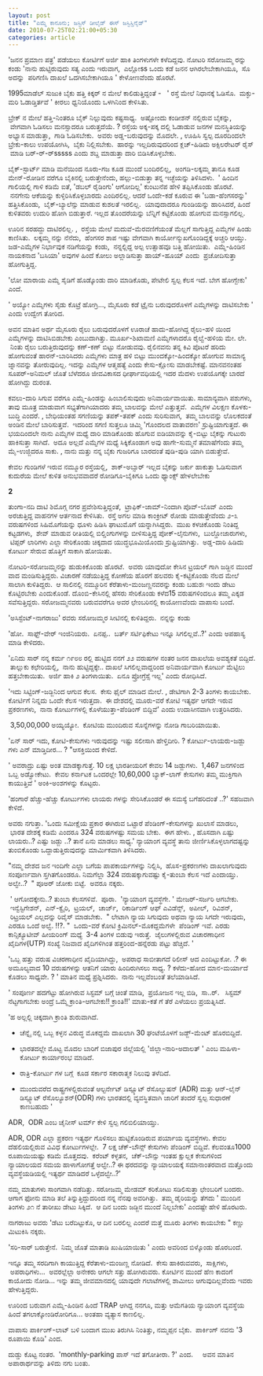 ```yaml
--- 
layout: post 
title: "ಎಮ್ಮೆ ಕಾನೂನು; ಜಸ್ಟಿಸ್ ಡೀಲೈಡ್ ಈಸ್ ಜಸ್ಟಿಸ್ಡಿನೈಡ್" 
date: 2010-07-25T02:21:00+05:30 
categories: article
---
```


'ಜನನ ಪ್ರಮಾಣ ಪತ್ರ' ಪಡೆಯಲು ಕೋರ್ಟಿಗೆ ಅರ್ಜಿ ಹಾಕಿ ತಿಂಗಳುಗಳೇ ಕಳೆದಿದ್ದವು. ನೋಟರಿ
ಸರೋಜಮ್ಮ ರನ್ನು ಕಂಡು 'ನಾನು ಹುಟ್ಟಿರುವುದು ಸತ್ಯ ಎಂದು ಇರುವಾಗ,  ಎಲ್ಲೋss ಒಂದು
ಕಡೆ ಜನನ ಆಗಿರಲೇಬೇಕಾಗಿಯೂ,  ಸೊ ಅದನ್ನು  ಪರಿಗಣಿಸಿ ದಾಖಲೆ ಒದಗಿಸಬೇಕಾಗಿಯೂ '
ಕೇಳೋಣವೆಂದು ಹೊರಟೆ. 

1995ಮಾಡೆಲ್ ಸುಜುಕಿ ಬೈಕು ಹತ್ತಿ ಕಿಕ್ಕರ್ ನ ಮೇಲೆ ಕಾಲಿಡುತ್ತಿದ್ದಂತೆ -  
' ರಸ್ತೆ ಮೇಲೆ ನಿಧಾನಕ್ಕೆ ಓಡಿಸೊ.  ಮಕ್ಳು-ಮರಿ ಓಡಾಡ್ತಿರ್ತವೆ ' ಕೀರಲು ಧ್ವನಿಯೊಂದು
ಒಳಗಿನಿಂದ ಕೇಳಿಸಿತು.  
<!--more-->
ಬ್ರೇಕ್ ನ ಮೇಲೆ ಹತ್ತಿ-ನಿಂತರೂ ಬೈಕ್ ನಿಲ್ಲುವುದು ಕಷ್ಟಸಾಧ್ಯ.  ಅಷ್ಟೋಂದು ಕಂಡೀಶನ್
ನಲ್ಲಿರುವ ಬೈಕನ್ನು,  ವೇಗವಾಗಿ ಓಡಿಸಲು ಮನಸ್ಸಾದರೂ ಬರುತ್ತದೆಯೆ. ? ರಸ್ತೆಯ
ಅಕ್ಕ-ಪಕ್ಕ ದಲ್ಲಿ ಓಡಾಡುವ ಜನಗಳ ಮನಸ್ಥಿತಿಯನ್ನು ಅಭ್ಯಾಸ ಮಾಡುತ್ತಾ,  ಗಾಡಿ
ಓಡಿಸಬೇಕು.  ಅವರು ಅಡ್ಡ-ಬರುವುದನ್ನು ಮೊದಲೇ. , ಊಹಿಸಿ ಸ್ವಲ್ಪ ದೂರದಿಂದಲೇ
ಬ್ರೇಕು-ಕಾಲು ಉಪಯೋಗಿಸಿ,  ಬೈಕು ನಿಲ್ಲಿಸಬೇಕು.  ಹಾರನ್ನು ಇಲ್ಲದಿರುವುದರಿಂದ
ಕ್ಲಚ್-ಹಿಡಿದು ಅಕ್ಸಿಲರೇಟರ್ ರೈಸ್  ಮಾಡಿ ಬರ್-ರ್-ರ್sssss ಎಂದು ಶಬ್ದ ಮಾಡುತ್ತಾ
ದಾರಿ ಬಿಡಿಸಿಕೊಳ್ಳಬೇಕು.  

ಬೈಕ್-ಸ್ಟಾರ್ಟ್ ಮಾಡಿ ಮನೆಯಿಂದ ನೂರು-ಗಜ ಕೂಡ ಮುಂದೆ ಬಂದಿರಲಿಲ್ಲ,  ಅಂಗಡಿ-ಲಕ್ಕಮ್ಮ
ತಾನೂ ಕೂಡ ಮೇನ್-ರೋಡಿನ ವರೆಗೂ ಬೈಕಿನಲ್ಲಿ ಬರುತ್ತೇನೆಂದು, ಹಲ್ಲು-ಬಿಡುತ್ತಾ ತನ್ನ
ಇಚ್ಛೆಯನ್ನು ತಿಳಿಸಿದಳು. 
' ಹಿಂದಿನ ಗಾಲಿಯಲ್ಲಿ ಗಾಳಿ ಕಡಿಮೆ ಐತೆ, 'ಡಬಲ್ ರೈಡಿಂಗು' ಆಗೋದಿಲ್ಲ' ಕುಂಟುನೆಪ
ಹೇಳಿ ತಪ್ಪಿಸಿಕೊಂಡು ಹೊರಟೆ.  ನನಗೇನು ಆಕೆಯನ್ನು ಕುಳ್ಳಿರಿಸಿಕೊಳ್ಳಬಾರದು
ಎಂದಿರಲಿಲ್ಲ. ಆದರೆ ಒಂದೇ-ಕಡೆ ಕೂರುವ ಈ 'ಬಡಾ-ಹೆಂಗಸರನ್ನು' ಹತ್ತಿಸಿಕೊಂಡು,
 ಬೈಕ್-ಬ್ಯಾಲೆನ್ಸು ಮಾಡುವ ಕುಶಲತೆ ಇರಲಿಲ್ಲ.  ಯಾವುದಾದರೂ ಗುಂಡಿಯನ್ನು ಹಾರಿಸಿದರೆ,
ಹಿಂದೆ ಕುಳಿತವರು ಉದುರಿ ಹೋಗಿ ಬಿಡುತ್ತಾರೆ. ಇಲ್ಲದ ತೊಂದರೆಯನ್ನು ಬೆನ್ನಿಗೆ
ಕಟ್ಟಿಕೊಂಡು ಹೋಗುವ ಮನಸ್ಸಾಗಲಿಲ್ಲ. 

ಊರಿನ ಸರಹದ್ದು ದಾಟಿರಲಿಲ್ಲ. ,  ರಸ್ತೆಯ ಮೇಲೆ ಮದುವೆ-ಮೆರವಣಿಗೆಯಂತೆ ಮೆಲ್ಲಗೆ
ಸಾಗುತ್ತಿದ್ದ ಎಮ್ಮೆಗಳ ಹಿಂಡು ಕಾಣಿಸಿತು.  ಲಕ್ಕಮ್ಮ ನನ್ನು ನೆನೆದು,  ಹೆಂಗಸರ ಶಾಪ
ಇಷ್ಟು ವೇಗವಾಗಿ ಕಾರ್ಯೋನ್ಮುಖಗೊಂಡಿದ್ದಕ್ಕೆ ಅಚ್ಚರಿ ಆಯ್ತು. ಜಡ-ಎಮ್ಮೆಗಳ ನಿರ್ಭಾವುಕ
ನಡಿಗೆಯನ್ನು ಕಂಡು,  ನನ್ನಲ್ಲಿದ್ದ ಅಲ್ಪ ಉತ್ಸಾಹವೂ ಬತ್ತಿ ಹೋಯಿತು.  ಎಮ್ಮೆ-ಹಿಂಡಿನ
ನಾಯಕನಾದ 'ಬಸಿಯಾ' ಅವುಗಳ ಹಿಂದೆ ಕೋಲು ಅಲ್ಲಾಡಿಸುತ್ತಾ ಹಾಯ್-ಹೂಯ್ ಎಂದು
 ಪ್ರಚೋದಿಸುತ್ತಾ ಹೋಗುತ್ತಿದ್ದ. 

'ಲೋ ಮಾರಾಯ ಎಮ್ಮೆ ಸೈಡಿಗೆ ಹೊಡ್ಕೊಂಡು ದಾರಿ ಮಾಡಿಕೊಡು, ಪೇಟೇಲಿ ಸ್ವಲ್ಪ ಕೆಲಸ ಇದೆ.
ಬೇಗ ಹೋಗ್ಬೇಕು' ಎಂದೆ. 

' ಅಯ್ಯೋ ಎಮ್ಮೆಗಳು ಸೈಡು ಕೊಟ್ರೆ ಹೋಗ್ರಿ..., ಮೈಸೂರು ಕಡೆ ಟ್ರೈನು ಬರುವುದರೊಳಗೆ
ಎಮ್ಮೆಗಳನ್ನು ದಾಟಿಸಬೇಕು ' ಎಂದು ಉದ್ವೇಗ ತೋರಿದ. 

ಅವನ ಮಾತಿನ ಅರ್ಥ ಮೈಸೂರು ರೈಲು ಬರುವುದರೊಳಗೆ ಊರಾಚೆ ಹಾದು-ಹೋಗಿದ್ದ ರೈಲು-ಹಳಿ ಯಿಂದ
ಎಮ್ಮೆಗಳನ್ನು ದಾಟಿಸಿಬಿಡಬೇಕು ಎಂಬುದಾಗಿತ್ತು. ಮೂರ್ಖ-ಶಿಖಾಮಣಿ ಎಮ್ಮೆಗಳಾದರೊ
ರೈಲ್ವೆ-ಹಳಿಯ ಮೇ. ಲೇ.  ನಿಂತು ರೈಲು ಬರುತ್ತಿರುವುದನ್ನು ಕಣ್-ಕಣ್ ಬಿಟ್ಟು ನೋಡುವವು.
ರೈಲಿನವನು ತನ್ನ ಕಿವಿ ಪೊಟರೆ ಹರಿದು ಹೋಗುವಂತೆ ಹಾರನ್-ಬಾರಿಸಿದರು ಎಮ್ಮೆಗಳು ಮಾತ್ರ
ಹಳಿ ಬಿಟ್ಟು ಮುಂದಕ್ಕೋ-ಹಿಂದಕ್ಕೋ ಹೋಗುವ ಸಾಮಾನ್ಯ ಜ್ನಾನವನ್ನು ತೋರುವುದಿಲ್ಲ.
ಇದನ್ನು ಎಮ್ಮೆಗಳ ಆತ್ಮಹತ್ಯೆ ಎಂದು ಕೇಸು-ಕ್ಲೋಸು ಮಾಡಬೇಕಷ್ಟೆ. ಮಾನವನಂತಹ
ಸೂಪರ್-ಅನಿಮಲ್ ಜೊತೆ ಬೆಳೆದರೂ ಜೀವವಿಕಾಸದ ಧೀರ್ಘಾವಧಿಯಲ್ಲಿ ಇದರ ಮೆದಳು ಉಪಯೊಗಕ್ಕೇ
ಬಾರದೆ ಹೋಗಿದ್ದು ದುರಂತ.  

ಕವಲು-ದಾರಿ ಸಿಗುವ ವರೆಗೂ ಎಮ್ಮೆ-ಹಿಂಡನ್ನು ಹಿಂಬಾಲಿಸುವುದು ಅನಿವಾರ್ಯವಾಯಿತು.
ಸಾಮಾನ್ಯವಾಗಿ ಪಶುಗಳು, ತಾವು ಮೂತ್ರ ಮಾಡುವಾಗ ಸಭ್ಯತೆಗಾಗಿಯಾದರು ತಮ್ಮ ಬಾಲವನ್ನು
ಮೇಲೆ ಎತ್ತುತ್ತವೆ.  ಎಮ್ಮೆಗಳ ವಿಲಕ್ಷಣ ಕೊಳಕು-ಬುದ್ಧಿ ಎಂದರೆ. , ಬೇಧಿಯಂತಹ
ಸಗಣಿಯನ್ನು ತಪಕ್-ತಪಕ್ ಎಂದು ಸುರಿಸುವಾಗ,  ತಮ್ಮ ಬಾಲವನ್ನು ಲೊಲಕದಂತೆ ಅಂಡಿನ ಮೇಲೆ
ಬಾರಿಸುತ್ತವೆ.  ಇದರಿಂದ ಸಗಣಿ ಸುತ್ತಲೂ ಚಿಮ್ಮಿ 'ಗೊಂದಲದ ವಾತಾವರಣ'
ಸ್ರುಷ್ಟಿಯಾಗುತ್ತದೆ. ಈ ಭಯದಿಂದಲೇ ನಾನು ಎಮ್ಮೆಗಳ ಮಧ್ಯೆ ದಾರಿ ಮಾಡಿಕೊಂಡು ಹೊಗುವ
ಐಡಿಯಾವನ್ನು ಕೈ-ಬಿಟ್ಟು ಬೈಕನ್ನು ಗುಟುರು ಹಾಕಿಸುತ್ತಾ ಸಾಗಿದೆ.  ಅದೂ ಅಲ್ಲದೆ
ಎಮ್ಮೆಗಳ ಮಧ್ಯೆ ಸಿಕ್ಕಿಕೊಂಡಾಗ ಅವು ಹಾಗೇ-ಸುಮ್ಮನೆ ತಮಾಷೆಗೆಂದು ತಮ್ಮ ಮೈ-ಉಜ್ಜಿದರೂ
ಸಾಕು. , ನಾನು ಮತ್ತು ನನ್ನ ಬೈಕು ಗುಜರಿಗೂ ಬಾರದಂತೆ ಪುಡಿ-ಪುಡಿ ಯಾಗಿ ಬಿಡುತ್ತೇವೆ.
  

ಕೇವಲ ಗುಂಡಿಗಳೆ ಇರುವ ನಮ್ಮೂರ ರಸ್ತೆಯಲ್ಲಿ,  ಶಾಕ್-ಅಬ್ಸಾರ್ ಇಲ್ಲದ ಬೈಕನ್ನು ಜರ್ಕು
ಹಾಕುತ್ತಾ ಓಡಿಸುವಾಗ ಕುದುರೆಯ ಮೇಲೆ ಕುಳಿತ ಅನುಭವವಾದರೆ ರೋಡಿಗೂ-ಬೈಕಿಗೂ ಒಂದು
ಥ್ಯಾಂಕ್ಸ್ ಹೇಳಲೇಬೇಕು  

**2** 

ತುಂಗಾ-ನದಿ ದಾಟಿ ಶಿಮೊಗ್ಗ ನಗರ ಪ್ರವೇಶಿಸುತ್ತಿದ್ದಂತೆ,  ಟ್ರಾಫಿಕ್-ಜಾಮ್-ನಿಂದಾಗಿ
ಪೊವ್-ಬೊವ್ ಎಂದು ಅರಚುತ್ತಿದ್ದ ವಾಹನಗಳ ಆರ್ತನಾದ ಕೇಳಿಸಿತು.  ರಸ್ತೆ ಅಗಲ ಮಾಡಿ
ಕಾಂಕ್ರೀಟ್ ರೋಡು ಮಾಡುತ್ತೇವೆಂದು ೨-೩ ವರುಷಗಳಿಂದ ಸಿಹಿಮೊಗೆಯನ್ನು ಧೂಳು ಹಿಡಿಸಿ
ಘಾಟುಮೊಗೆ ಯನ್ನಾಗಿಸಿದ್ದರು.  ಮುಖ ಕಳಚಿಕೊಂಡು ನಿಂತಿದ್ದ ಕಟ್ಟಡಗಳು,  ಶೇವ್ ಮಾಡುವ
ರೀತಿಯಲ್ಲಿ ಬಿಲ್ಡಿಂಗುಗಳನ್ನು ಬೀಳಿಸುತ್ತಿದ್ದ ಪೋಕ್-ಲೈನುಗಳು,  ಬುಲ್ಡೋಜಾರುಗಳು,
 ಟಿಪ್ಪರ್ ಲಾರಿಗಳು ಎಲ್ಲಾ ಸೇರಿಕೊಂಡು ಚಿಕ್ಕದಾದ ಯುದ್ಧಭೂಮಿಯೊಂದು
ಸ್ರುಷ್ಟಿಯಾಗಿತ್ತು.  ಅಡ್ಡ-ದಾರಿ ಹಿಡಿದು ಕೋರ್ಟು ಸೇರುವ ಹೊತ್ತಿಗೆ ಸಾಕಾಗಿ ಹೋಯಿತು.
 

ನೋಟರಿ-ಸರೋಜಮ್ಮನನ್ನು ಹುಡುಕಿಕೊಂಡು ಹೊರಟೆ.  ಅವರು ಯಾವುದೋ ಕೇಸಿನ ಟ್ರಯಲ್ ಗಾಗಿ
ಜಡ್ಜಿನ ಮುಂದೆ ವಾದ ಮಂಡಿಸುತ್ತಿದ್ದರು. ವಿಚಾರಣೆ ನಡೆಯುತ್ತಿದ್ದ ಕೋಣೆಯ ಹೊರಗೆ ಹಲವರು
ಕೈ-ಕಟ್ಟಿಕೊಂಡು ನೆಲದ ಮೇಲೆ ಸಾಲಾಗಿ ಕುಳಿತಿದ್ದರು.  ಆ ಸಾಲಿನಲ್ಲಿ ನಮ್ಮೂರಿನ
ಕೆರೆತಾಳು-ಮಂಜಣ್ಣನವರನ್ನು ಕಂಡು ಬಹುಶಃ ಇಂದು ಡೇಟು ಕೊಟ್ಟಿರಬೇಕು ಎಂದುಕೊಂಡೆ.
ದೊಂಬಿ-ಕೇಸಿನಲ್ಲಿ ಹೆಸರು ಸೇರಿಕೊಂಡು ಕಳೆದ15 ವರುಷಗಳಿಂದಲೂ ತಮ್ಮ ಎಕ್ಕಡ
ಸವೆಸುತ್ತಿದ್ದರು. ಸರೋಜಮ್ಮನವರು ಬರುವವರೆಗೂ ಅವರ ಛೇಂಬರಿನಲ್ಲಿ ಕಾಯೋಣವೆಂದು ವಾಪಾಸು
ಬಂದೆ. 

'ಅಸಿಸ್ಟೆಂಟ್-ನಾಗರಾಜು' ರವರು ಸರೋಜಮ್ಮರ ಸೀಟಿನಲ್ಲಿ ಕುಳಿತಿದ್ದರು.  ನನ್ನನ್ನು
ಕಂಡು 

'ಹೋ.  ಸಾಫ್ಟ್-ವೇರ್ ಇಂಜಿನಿಯರು.  ಏನಪ್ಪ..  ಬರ್ತ್ ಸರ್ಟಿಫಿಕೇಟು ಇನ್ನೂ
ಸಿಗಲಿಲ್ಲವೆ..?' ಎಂದು ಅಪಹಾಸ್ಯ ಮಾಡಿ ಕೇಳಿದರು. 

'ಏನಿದು ಸಾರ್ ನನ್ನ ಕರ್ಮ ೧೯೮೮ ರಲ್ಲಿ ಹುಟ್ಟಿದ ನನಗೆ ೨೨ ವರುಷಗಳ ನಂತರ ಜನನ ದಾಖಲೆಯ
ಅವಶ್ಯಕತೆ ಬಿದ್ದಿದೆ.  ತಾಲ್ಲುಕು ಕಛೇರಿಯಲ್ಲಿ,  ನಾನು ಹುಟ್ಟಿದ್ದಕ್ಕೇ.. ದಾಖಲೆ
ಸಿಗಲಿಲ್ಲವಾದ್ದರಿಂದ ಅನಿವಾರ್ಯವಾಗಿ ಕೋರ್ಟು ಮೆಟ್ಟಿಲು ಹತ್ತಬೇಕಾಯಿತು.  ಅರ್ಜಿ ಹಾಕಿ
೨ ತಿಂಗಳಾಯಿತು.  ಏನೂ ಪ್ರೋಗ್ರೆಸ್ಸೆ ಇಲ್ಲ' ಎಂದು ರೋಧಿಸಿದೆ.     

'ಇದು ಸಿಟ್ಟಿಂಗ್-ಜಡ್ಜಿನಿಂದ ಆಗುವ ಕೆಲಸ.  ಕೇಸು ಫೈಲ್ ಮಾಡಿದ ಮೇಲೆ. , ಡೇಟಿಗಾಗಿ
2-3 ತಿಂಗಳು ಕಾಯಬೇಕು. ಕೋರ್ಟಿಗೆ ನಿನ್ನದು ಒಂದೇ ಕೆಲಸ ಇರುತ್ತದಾ.  ಈ ದೇಶದಲ್ಲಿ
ಮೂರು-ವರೆ ಕೋಟಿ ಇತ್ಯರ್ಥ ಆಗದೇ ಇರುವ ಪ್ರಕರಣಗಳು,  ನಾನಾ ಕೋರ್ಟುಗಳಲ್ಲಿ
ಕೊಳೆಯುತ್ತಾ-ಪೆಂಡಿಂಗ್ ಬಿದ್ದಿವೆ' ಎಂದು ಉದಾಸೀನವಾಗಿ ಉತ್ತರಿಸಿದರು.

 3,50,00,000 ಅಯ್ಯಯ್ಯೋ.  ಕೋಟಿಯ ಮುಂದಿರುವ ಸೊನ್ನೆಗಳನ್ನು ನೋಡಿ ಗಾಬರಿಯಾಯಿತು.  

'ಏನ್ ಸಾರ್ ಇದು, ಕೋಟಿ-ಕೇಸುಗಳು ಇರುವುದನ್ನು ಇಷ್ಟು ಸಲೀಸಾಗಿ ಹೇಳ್ತಿದೀರಿ. ?
ಕೋರ್ಟು-ಲಾಯರು-ಜಡ್ಜು ಗಳು ಎನ್ ಮಾಡ್ತಿದೀರ... ? "ಆಸಕ್ತಿಯಿಂದ ಕೇಳಿದೆ.

' ಅವರಾದ್ರು ಏಷ್ಟು ಅಂತ ಮಾಡಕ್ಕಾಗುತ್ತೆ. 10 ಲಕ್ಷ ಭಾರತೀಯರಿಗೆ ಕೇವಲ 14 ಜಡ್ಜುಗಳು.
 1,467 ಜನಗಳಿಂದ ಒಬ್ಬ ಅಡ್ವೋಕೇಟು.  ಕೇವಲ ಕರ್ನಾಟಕ ಒಂದರಲ್ಲೇ 10,60,000
ಬ್ಯಾಕ್-ಲಾಗ್ ಕೇಸುಗಳು ತಮ್ಮ ಮುಕ್ತಿಗಾಗಿ ಕಾಯುತ್ತಿವೆ ' ಅಂಕಿ-ಅಂಶಗಳನ್ನು
ಕೊಟ್ಟರು.

'ಹಂಗಾರೆ ಹೆಚ್ಚು-ಹೆಚ್ಚು ಕೋರ್ಟುಗಳು ಲಾಯರು ಗಳನ್ನು ಸೇರಿಸಿಕೊಂಡರೆ ಈ ಸಮಸ್ಯೆ
ಬಗೆಹರಿದಂತೆ ..?' ಸಹಜವಾಗಿ ಕೇಳಿದೆ. 

ಅವರು ನಗುತ್ತಾ. 'ಒಂದು ಸಮೀಕ್ಷೆಯ ಪ್ರಕಾರ ಈಗಿರುವ ಒಟ್ಟಾರೆ ಪೆಂಡಿಂಗ್-ಕೇಸುಗಳನ್ನು
ಖುಲಾಸೆ ಮಾಡಲು,  ಭಾರತ ದೇಶಕ್ಕೆ ಕಡಿಮೆ ಎಂದರೂ 324 ವರುಷಗಳಷ್ಟು ಸಮಯ ಬೇಕು.  ಈಗ
ಹೇಳು. , ಹೊಸದಾಗಿ ಏಷ್ಟು ಲಾಯರು..? ಎಷ್ಟು ಜಡ್ಜು ..? ತಾನೆ ಏನು ಮಾಡಲು ಸಾಧ್ಯ.'
ನ್ಯಾಯಾಂಗ ವ್ಯವಸ್ಥೆ ತಾನು ಜೀರ್ಣಿಸಿಕೊಳ್ಳಲಾಗದಷ್ಟನ್ನು ತುಂಬಿಕೊಂಡು
ಒದ್ದಾಡುತ್ತಿರುವುದನ್ನು ಮಾರ್ಮಿಕವಾಗಿ ತಿಳಿಸಿದರು.  

"ನಮ್ಮ ದೇಶದ ಜನ ಇಂದಿಗೇ ಎಲ್ಲಾ ಬಗೆಯ ಪಾಪಕಾರ್ಯಗಳನ್ನು ನಿಲ್ಲಿಸಿ,
 ಹೊಸ-ಪ್ರಕರಣಗಳು ದಾಖಲಾಗುವುದು ಸಂಪೂರ್ಣವಾಗಿ ಸ್ತಗಿತಗೊಂಡರೂ. ನಿಮಗೆಲ್ಲಾ 324
ವರುಷಕ್ಕಾಗುವಷ್ಟು ಕೈ-ತುಂಬಾ ಕೆಲಸ ಇದೆ ಎಂದಾಯ್ತು. ಅಲ್ವೇ..?  " ಪೂಅರ್ ಜೋಕು
ಬಿಟ್ಟೆ.  ಅವರೂ ನಕ್ಕರು.     

 ' ಆಗೋದಕ್ಕೇನು..? ತುಂಬಾ ಕೆಲಸಗಳಿವೆ. 
ಪೂರಾ.  'ನ್ಯಾಯಾಂಗ ವ್ಯವಸ್ಥೆಗೇ. ' ಮೇಜರ್-ಸರ್ಜರಿ ಆಗಬೇಕು.  ಇನ್ವೆಸ್ಟಿಗೇಶನ್,
 ಎನ್-ಕ್ವೈರಿ,  ಟ್ರಯಲ್,  ಚಾರ್ಜ್,  ರಿಕಾರ್ಡಿಂಗ್ ಆಫ್ ಎವಿಡೆನ್ಸ್,  ಅಪೀಲ್,
 ರಿವಿಶನ್,  ರಿಟ್ರಯಲ್ ಎಲ್ಲದನ್ನು ರಿವೈಸ್ ಮಾಡಬೇಕು. 
" ಲೇಟಾಗಿ ನ್ಯಾಯ ಸಿಗುವುದು ಅಥವಾ ನ್ಯಾಯ ಸಿಗದೇ ಇರುವುದು, ಎರಡೂ ಒಂದೆ ಅಲ್ವೆ. !!?.
" 
ಒಂದು-ವರೆ ಕೋಟಿ ಕ್ರಿಮಿನಲ್-ಮೊಕದ್ದಮೆಗಳೇ  ಪೆಂಡಿಂಗ್ ಇವೆ. ಎರಡು ಕಾನ್ಸಿಕ್ಯೂಟೀವ್
ಹೀಯರಿಂಗ್ ಮಧ್ಯೆ  3-4 ತಿಂಗಳ ಬಿಡುವು ಇರುತ್ತೆ.  ಜೈಲುಗಳಲ್ಲಿರುವ ವಿಚಾರಣಾಧೀನ
ಖೈದಿಗಳ(UTP) ಸಂಖ್ಯೆ ನಿಜವಾದ ಖೈದಿಗಳಿಗಿಂತ ಹತ್ತರಿಂದ-ಹನ್ನೆರಡು ಪಟ್ಟು ಹೆಚ್ಚಿದೆ.
'

'ಒಬ್ಬ ಹತ್ತು ವರುಷ ವಿಚರಣಾಧೀನ ಖೈದಿಯಾಗಿದ್ದು,  ಅಪರಾಧ ಸಾಬೀತಾಗದೆ ರಿಲೀಸ್ ಆದ
ಎಂದಿಟ್ಟುಕೋ. .? ಈ ಅಮೂಲ್ಯವಾದ 10 ವರುಷಗಳನ್ನು ಆತನಿಗೆ ಯಾರು ಹಿಂದಿರುಗಿಸಲು ಸಾಧ್ಯ.
? ಕಳೆದು-ಹೋದ ಮಾನ-ಮರ್ಯಾದೆ ಕೊಡಲು ಸಾಧ್ಯವೇ. ? ' ಮಾತಿನ ಮಧ್ಯೆ ಪ್ರಶ್ನಿಸಿದರು. 
ನಾನು ಇಲ್ಲವೆಂಬಂತೆ ತಲೆಯಾಡಿಸಿದೆ.  

' ಸಂಪೂರ್ಣ ಹದಗೆಟ್ಟು ಹೋಗಿರುವ ಸಿಸ್ಟಮ್ ಬಗ್ಗೆ ಚಿಂತೆ ಮಾಡಿ,  ಪ್ರಯೋಜನ ಇಲ್ಲ ಬಿಡಿ,
 ಸಾ..ರ್.  
ಸಿಸ್ಟಮ್ ನೆಟ್ಟಗಾಗಬೇಕು ಅಂದ್ರೆ ಒಮ್ಮೆ ಕ್ರಾಂತಿ-ಆಗಬೇಕು!! ಕ್ರಾಂತಿ!!' ಮಾತು-ಕತೆ
ಗೆ ತೆರೆ ಎಳೆಯಲು ಪ್ರಯತ್ನಿಸಿದೆ.  

'ಹ ಅಲ್ಲಲ್ಲಿ ಚಿಕ್ಕದಾಗಿ ಕ್ರಾಂತಿ ಶುರುವಾಗಿದೆ.  

+ ಚೆನ್ನೈ ನಲ್ಲಿ ಒಬ್ಬ ಕಳ್ಳನ ವಿರುದ್ಧ ಮೊಕದ್ದಮೆ ದಾಖಲಾಗಿ 30 ಘಂಟೆಯೊಳಗೆ
ಜಡ್ಜ್-ಮೆಂಟ್ ಹೊರಬಿದ್ದಿದೆ.  

+ ಭಾರತದಲ್ಲೇ ಮೊಟ್ಟ ಮೊದಲ ಬಾರಿಗೆ ಬಿಜಾಪುರ ಜಿಲ್ಲೆಯಲ್ಲಿ 'ಜಿಲ್ಲಾ-ನಾರಿ-ಅದಾಲತ್ '
ಎಂಬ ಮಹಿಳಾ-ಕೋರ್ಟು ಕಾರ್ಯಾರಂಭ ಮಾಡಿದೆ.  

+ ರಾತ್ರಿ-ಕೋರ್ಟು ಗಳ ಬಗ್ಗೆ  ಕೂಡ ಸರ್ಕಾರ ಸಕಾರಾತ್ಮಕ ನಿಲುವು ತಳೆದಿದೆ. 

+ ಮುಂದುವರೆದ ರಾಷ್ಟ್ರಗಳಲ್ಲಿರುವಂತೆ ಆಲ್ಟರ್ನೇಟ್ ಡಿಸ್ಪ್ಯೂಟ್ ರೆಸೊಲ್ಯುಷನ್ (ADR)
ಮತ್ತು ಆನ್-ಲೈನ್ ಡಿಸ್ಪ್ಯೂಟ್ ರೆಸೊಲ್ಯೂಶನ್(ODR) ಗಳು ಭಾರತದಲ್ಲಿ ವ್ಯವಸ್ಥಿತವಾಗಿ
ಜಾರಿಗೆ ತಂದರೆ ಸ್ವಲ್ಪ ಸುಧಾರಣೆ ಕಾಣಬಹುದು '

ADR,  ODR ಎಂಬ ಚೈನೀಸ್ ಟರ್ಮ್ ಕೇಳಿ ಸ್ವಲ್ಪ ಗಲಿಬಿಲಿಯಾಯ್ತು.

ADR, ODR ಎಲ್ಲಾ ಪ್ರಕರಣ ಇತ್ಯರ್ಥ ಗೊಳಿಸಲು ಹುಟ್ಟಿಕೊಂಡಿರುವ ಪರ್ಯಾಯ ವ್ಯವಸ್ಥೆಗಳು.
ಕೇವಲ ದೆಹಲಿಯಲ್ಲಿರುವ ವಿವಿಧ ಕೋರ್ಟುಗಳಲ್ಲೇ.  7 ಲಕ್ಷ ಚೆಕ್-ಬೌನ್ಸ್ ಕೇಸುಗಳು
ಪೆಂಡಿಂಗ್ ಬಿದ್ದಿವೆ. ಕೆಲವಂತೂ1000 ರೂಪಾಯಿಯಷ್ಟು ಕಡಿಮೆ ಮೊತ್ತದವು.  ಕರೆಂಟ್
ಕಳ್ಳತನ,  ಚೆಕ್-ಬೌನ್ಸು ಇಂತಹ ಕ್ಷುಲ್ಲಕ ಕೇಸುಗಳಿಂದ ನ್ಯಾಯಾಲಯದ ಸಮಯ ಹಾಳಾಗೋಗತ್ತೆ
ಅಲ್ವೇ..? ಈ ಥರದವನ್ನು ನ್ಯಾಯಾಲಯಕ್ಕೆ ಸಮಾನಾಂತರವಾದ ಮತ್ತೊಂದು ವ್ಯವಸ್ಥೆಯಡಿಯಲ್ಲಿ
ಇತ್ಯರ್ಥ ಮಾಡಿದರೆ ಒಳ್ಳೆದಲ್ವೇ..?' 

ನಮ್ಮ ಮಾತುಗಳು ಸಾಂಗವಾಗಿ ನಡೆದಿತ್ತು. ಸರೋಜಮ್ಮ ಮೇಡಮ್ ಕರಿಕೋಟು ಸಡಿಲಿಸುತ್ತಾ
ಛೇಂಬರಿಗೆ ಬಂದರು. ಆಗಾಗ ಫೋನು ಮಾಡಿ ತಲೆ ತಿನ್ನುತ್ತಿದ್ದುದರಿಂದ ನನ್ನ ನೆನಪು
ಅವರಿಗಿತ್ತು.  ತಮ್ಮ ಡೈರಿಯನ್ನು ತೆಗದು ' ಮುಂದಿನ ತಿಂಗಳು ೨೧ ನೆ ತಾರೀಖು ಡೇಟು
ಸಿಕ್ಕಿದೆ.  ಆ ದಿನ ಬಂದು ಜಡ್ಜಿನ ಮುಂದೆ ನಿಲ್ಲಬೇಕು' ಎಂದಷ್ಟೇ ಹೇಳಿ ಹೊರಟರು. 

ನಾಗರಾಜು ಅವರು 'ಡೆಟು ಬರೆದಿಟ್ಟುಕೊ, ಆ ದಿನ ಬರಲಿಲ್ಲ ಎಂದರೆ ಮತ್ತೆ ಮೂರು ತಿಂಗಳು
ಕಾಯಬೇಕು " ಕಣ್ಣು ಮಿಟುಕಿಸಿ ನಕ್ಕರು.

'ಸರಿ-ಸಾರ್ ಬರುತ್ತೇನೆ.  ನಿಮ್ಮ ಜೊತೆ ಮಾತಾಡಿ ಖುಷಿಯಾಯಿತು ' ಎಂದು ಅವರಿಂದ
ಬಿಳ್ಕೊಂಡು ಹೊರಬಂದೆ. 

ಇನ್ನೂ ತಮ್ಮ ಸರದಿಗಾಗಿ ಕಾಯುತ್ತಿದ್ದ ಕೆರೆತಾಳು-ಮಂಜಣ್ಣ ನೋಡಿದೆ.  ಕೇಸು
ಹಾಕಿರುವವರು,  ಸಾಕ್ಷಿಗಳು,  ಅಪರಾಧಿಗಳು...  ಅವರಲ್ಲೆಲ್ಲಾ ಅನೇಕರು ಆಗಲೇ ಸತ್ತು
ಹೋಗಿರುವರು.
ಕೋರ್ಟಿನ ಮುಂದೆ ಹೆಣ ಕಾದಂಗೆ ಕಾಯೋದು ನೋಡಿ... ಇನ್ನು ತಮ್ಮ ಜೀವಮಾನದಲ್ಲಿ ಯಾವುದೇ
ಗಲಾಟೆಗಳಲ್ಲಿ ಶಾಮೀಲು ಆಗುವುದಿಲ್ಲವೆಂದು ಇವರು ಹೇಳುತ್ತಿದ್ದರು. 

ಊರಿಂದ ಬರುವಾಗ ಎಮ್ಮೆ-ಹಿಂಡಿನ ಹಿಂದೆ TRAP ಆಗಿದ್ದ ನನಗೂ, ಮತ್ತು ಆಮೆಗತಿಯ ನ್ಯಾಯಾಂಗ
ವ್ಯವಸ್ಥೆಯ ಹಿಂದೆ ತಗಲಾಕ್ಕೋಂಡಿರೋರಿಗೂ... ಅಂತಹಾ ವ್ಯತ್ಯಾಸ ಕಾಣಲಿಲ್ಲ. 

ವಾಪಾಸು ಪಾರ್ಕಿಂಗ್-ಲಾಟ್ ಬಳಿ ಬಂದಾಗ ಮುಖ ತಿರುಗಿಸಿ ನಿಂತಿತ್ತು, ನಮ್ಮಪ್ಪನ ಬೈಕು.
 ಪಾರ್ಕಿಂಗ್ ನವನು '3 ರೂಪಾಯಿ ಕೊಡಿ' ಎಂದ.  

ದುಡ್ಡು ಕೊಟ್ಟ ನಂತರ.  'monthly-parking ಪಾಸ್ ಇದೆ ತಗೋತೀರಾ. ?' ಎಂದ.     ಅವನ
ಮಾತಿನ ಅಪಾರಾರ್ಥವನ್ನು ತಿಳಿದು ನಗು ಬಂತು. 